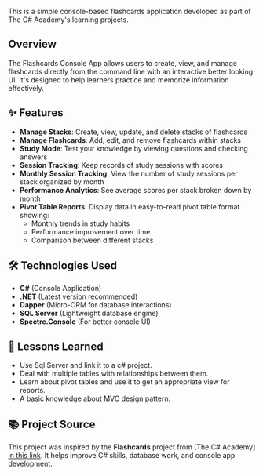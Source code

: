 This is a simple console-based flashcards application developed as part of The C# Academy's learning projects.

## Overview

The Flashcards Console App allows users to create, view, and manage flashcards directly from the command line with an interactive better looking UI. It's designed to help learners practice and memorize information effectively.

## ✨ Features

- **Manage Stacks**: Create, view, update, and delete stacks of flashcards
- **Manage Flashcards**: Add, edit, and remove flashcards within stacks
- **Study Mode**: Test your knowledge by viewing questions and checking answers
- **Session Tracking**: Keep records of study sessions with scores
- **Monthly Session Tracking**: View the number of study sessions per stack organized by month
- **Performance Analytics**: See average scores per stack broken down by month
- **Pivot Table Reports**: Display data in easy-to-read pivot table format showing:
  - Monthly trends in study habits
  - Performance improvement over time
  - Comparison between different stacks

## 🛠️ Technologies Used

- **C#** (Console Application)
- **.NET** (Latest version recommended)
- **Dapper** (Micro-ORM for database interactions)
- **SQL Server** (Lightweight database engine)
- **Spectre.Console** (For better console UI)

## 📜 Lessons Learned

- Use Sql Server and link it to a c# project.
- Deal with multiple tables with relationships between them.
- Learn about pivot tables and use it to get an appropriate view for reports.
- A basic knowledge about MVC design pattern.

## 📚 Project Source

This project was inspired by the **Flashcards** project from [The C# Academy] [in this link](https://www.thecsharpacademy.com/project/14/flashcards). It helps improve C# skills, database work, and console app development.
